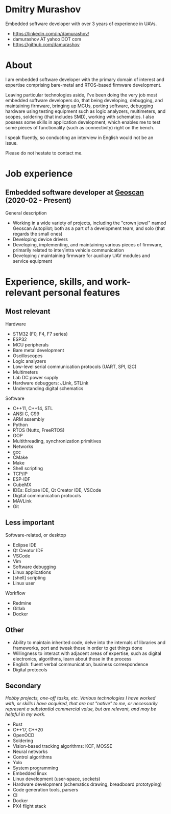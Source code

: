 # Dmitry Murashov

Embedded software developer with over 3 years of experience in UAVs.

- https://linkedin.com/in/damurashov/
- damurashov AT yahoo DOT com
- https://github.com/damurashov

# About

I am embedded software developer with the primary domain of interest and
expertise comprising bare-metal and RTOS-based firmware development.

Leaving particular technologies aside, I've been doing the very job most
embedded software developers do, that being developing, debugging, and
maintaining firmware, bringing up MCUs, porting software, debugging hardware
using testing equipment such as logic analyzers, multimeters, and scopes,
soldering (that includes SMD), working with schematics. I also possess some
skills in application development, which enables me to test some pieces of
functionality (such as connectivity) right on the bench.

I speak fluently, so conducting an interview in English would not be an issue.

Please do not hestate to contact me.

# Job experience

## Embedded software developer at [Geoscan](https://geoscan.aero) (2020-02 - Present)

General description

- Working in a wide variety of projects, including the "crown jewel" named
  Geoscan Autopilot; both as a part of a development team, and solo (that
  regards the small ones)
- Developing device drivers
- Developing, implementing, and maintaining various pieces of firmware,
  primarily related to inter/intra vehicle communication
- Developing / maintaining firmware for auxiliary UAV modules and service equipment

# Experience, skills, and work-relevant personal features

## Most relevant

Hardware

- STM32 (F0, F4, F7 series)
- ESP32
- MCU peripherals
- Bare metal development
- Oscilloscopes
- Logic analyzers
- Low-level serial communication protocols (UART, SPI, I2C)
- Multimeters
- Lab DC power supply
- Hardware debuggers: JLink, STLink
- Understanding digital schematics

Software

- C++11, C++14, STL
- ANSI C, C99
- ARM assembly
- Python
- RTOS (Nuttx, FreeRTOS)
- OOP
- Multithreading, synchronization primitives
- Networks
- gcc
- CMake
- Make
- Shell scripting
- TCP/IP
- ESP-IDF
- CubeMX
- IDEs: Eclipse IDE, Qt Creator IDE, VSCode
- Digital communication protocols
- MAVLink
- Git

## Less important

Software-related, or desktop

- Eclipse IDE
- Qt Creator IDE
- VSCode
- Vim
- Software debugging
- Linux applications
- [shell] scripting
- Linux user

Workflow

- Redmine
- Gitlab
- Docker

## Other

- Ability to maintain inherited code, delve into the internals of libraries and frameworks, port and tweak those in order to get things done
- Willingness to interact with adjacent areas of expertise, such as digital electronics, algorithms, learn about those in the process
- English: fluent verbal communication, business correspondence
- Digital protocols

## Secondary

*Hobby projects, one-off tasks, etc. Various technologies I have worked with,
or skills I have acquired, that are not "native" to me, or necessarily
represent a substantial commercial value, but are relevant, and may be helpful
in my work.*

- Rust
- C++17, C++20
- OpenOCD
- Soldering
- Vision-based tracking algorithms: KCF, MOSSE
- Neural networks
- Control algorithms
- Yolo
- System programming
- Embedded linux
- Linux development (user-space, sockets)
- Hardware development (schematics drawing, breadboard prototyping)
- Code generation tools, parsers
- CI
- Docker
- PX4 flight stack
